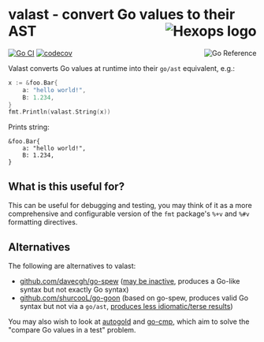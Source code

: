 # valast - convert Go values to their AST <a href="https://hexops.com"><img align="right" alt="Hexops logo" src="https://raw.githubusercontent.com/hexops/media/master/readme.svg"></img></a>

<a href="https://pkg.go.dev/github.com/hexops/valast"><img src="https://pkg.go.dev/badge/badge/github.com/hexops/valast.svg" alt="Go Reference" align="right"></a>

[![Go CI](https://github.com/hexops/valast/workflows/Go%20CI/badge.svg)](https://github.com/hexops/valast/actions) [![codecov](https://codecov.io/gh/hexops/valast/branch/main/graph/badge.svg?token=Iw1FdYk0m8)](https://codecov.io/gh/hexops/valast)

Valast converts Go values at runtime into their `go/ast` equivalent, e.g.:

```Go
x := &foo.Bar{
    a: "hello world!",
    B: 1.234,
}
fmt.Println(valast.String(x))
```

Prints string:

```
&foo.Bar{
    a: "hello world!",
    B: 1.234,
}
```

## What is this useful for?

This can be useful for debugging and testing, you may think of it as a more comprehensive and configurable version of the `fmt` package's `%+v` and `%#v` formatting directives.

## Alternatives

The following are alternatives to valast:

- [github.com/davecgh/go-spew](https://github.com/davecgh/go-spew) ([may be inactive](https://github.com/davecgh/go-spew/issues/128), produces a Go-like syntax but not exactly Go syntax)
- [github.com/shurcooL/go-goon](https://github.com/shurcooL/go-goon) (based on go-spew, produces valid Go syntax but not via a `go/ast`, [produces less idiomatic/terse results](https://github.com/shurcooL/go-goon/issues/11))

You may also wish to look at [autogold](https://github.com/hexops/autogold) and [go-cmp](https://github.com/google/go-cmp), which aim to solve the "compare Go values in a test" problem.
